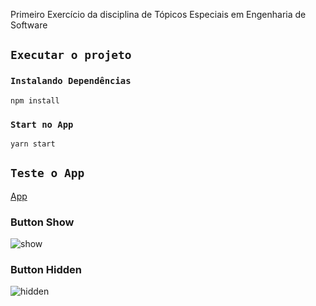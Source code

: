 Primeiro Exercício da disciplina de Tópicos Especiais em Engenharia de Software

## `Executar o projeto`

### `Instalando Dependências`

```
npm install
```

### `Start no App`

```
yarn start
```

## `Teste o App`

[App](https://wcyir.csb.app/)

### Button Show
![show](https://github.com/FelipeNasci/appReact/blob/master/Exercise_1/images/show.png?raw=true)

### Button Hidden
![hidden](https://github.com/FelipeNasci/appReact/blob/master/Exercise_1/images/hidden.png?raw=true)

